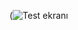 (![Test ekranı](https://user-images.githubusercontent.com/77541840/229307376-d776ab61-0bee-4d3b-a3dc-583c49f55628.PNG)
